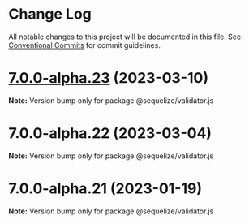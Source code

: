 # Change Log

All notable changes to this project will be documented in this file.
See [Conventional Commits](https://conventionalcommits.org) for commit guidelines.

# [7.0.0-alpha.23](https://github.com/sequelize/sequelize/compare/v7.0.0-alpha.22...v7.0.0-alpha.23) (2023-03-10)

**Note:** Version bump only for package @sequelize/validator.js





# 7.0.0-alpha.22 (2023-03-04)

**Note:** Version bump only for package @sequelize/validator.js





# 7.0.0-alpha.21 (2023-01-19)

**Note:** Version bump only for package @sequelize/validator.js
